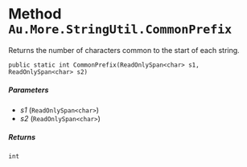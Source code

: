 # Method `Au.More.StringUtil.CommonPrefix`

Returns the number of characters common to the start of each string.

```
public static int CommonPrefix(ReadOnlySpan<char> s1, ReadOnlySpan<char> s2)
```

##### Parameters

- *s1*  (`ReadOnlySpan<char>`)
- *s2*  (`ReadOnlySpan<char>`)

##### Returns

`int`